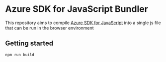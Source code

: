# Azure SDK for JavaScript Bundler

This repository aims to compile [Azure SDK for JavaScript](https://github.com/Azure/azure-sdk-for-js) into a single js file that can be run in the browser environment

## Getting started

```bash
npm run build
```
